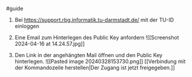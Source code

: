 #guide
1. Bei https://support.rbg.informatik.tu-darmstadt.de/ mit der TU-ID einloggen
2. Eine Email zum Hinterlegen des Public Key anfordern
![[Screenshot 2024-04-16 at 14.24.57.jpg]]

3. Den Link in der angehängten Mail öffnen und den Public Key hinterlegen.
![[Pasted image 20240328153730.png]]
[[Verbindung mit der Kommandozeile herstellen|Der Zugang ist jetzt freigegeben.]]
